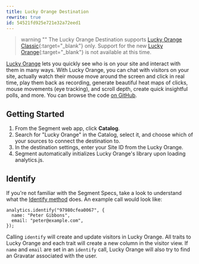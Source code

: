 ```yaml
---
title: Lucky Orange Destination
rewrite: true
id: 54521fd925e721e32a72eed1
---
```


> warning ""
> The Lucky Orange Destination supports [Lucky Orange Classic](https://classic.luckyorange.com/){:target="_blank"} only. Support for the new [Lucky Orange](https://www.luckyorange.com/){:target="_blank"} is not available at this time.


[Lucky Orange](https://www.luckyorange.com/) lets you quickly see who is on your site and interact with them in many ways. With Lucky Orange, you can chat with visitors on your site, actually watch their mouse move around the screen and click in real time, play them back as recording, generate beautiful heat maps of clicks, mouse movements (eye tracking), and scroll depth, create quick insightful polls, and more. You can browse the code [on GitHub](https://github.com/segment-integrations/analytics.js-integration-lucky-orange).

## Getting Started


1. From the Segment web app, click **Catalog**.
2. Search for "Lucky Orange" in the Catalog, select it, and choose which of your sources to connect the destination to.
3. In the destination settings, enter your Site ID from the Lucky Orange.
4. Segment automatically initializes Lucky Orange's library upon loading analytics.js.

## Identify

If you're not familiar with the Segment Specs, take a look to understand what the [Identify method](/docs/connections/spec/identify/) does. An example call would look like:

```
analytics.identify("97980cfea0067", {
  name: "Peter Gibbons",
  email: "peter@example.com",
});
```

Calling `identify` will create and update visitors in Lucky Orange. All traits to Lucky Orange and each trait will create a new column in the visitor view. If `name` and `email` are set in an `identify` call, Lucky Orange will also try to find an  Gravatar associated with the user.
